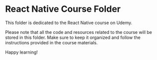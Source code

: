 # React Native Course Folder

This folder is dedicated to the React Native course on Udemy. 

Please note that all the code and resources related to the course will be stored in this folder. Make sure to keep it organized and follow the instructions provided in the course materials.

Happy learning!
